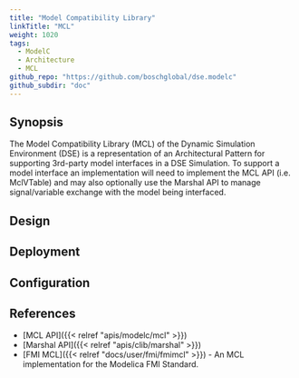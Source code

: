 ```yaml
---
title: "Model Compatibility Library"
linkTitle: "MCL"
weight: 1020
tags:
  - ModelC
  - Architecture
  - MCL
github_repo: "https://github.com/boschglobal/dse.modelc"
github_subdir: "doc"
---
```


## Synopsis

The Model Compatibility Library (MCL) of the Dynamic Simulation Environment (DSE)
is a representation of an Architectural Pattern for supporting 3rd-party model
interfaces in a DSE Simulation.
To support a model interface an implementation will need to implement the
MCL API (i.e. MclVTable) and may also optionally use the Marshal API to manage
signal/variable exchange with the model being interfaced.


## Design

## Deployment

## Configuration

## References

* [MCL API]({{< relref "apis/modelc/mcl" >}})
* [Marshal API]({{< relref "apis/clib/marshal" >}})
* [FMI MCL]({{< relref "docs/user/fmi/fmimcl" >}}) - An MCL implementation for the Modelica FMI Standard.
